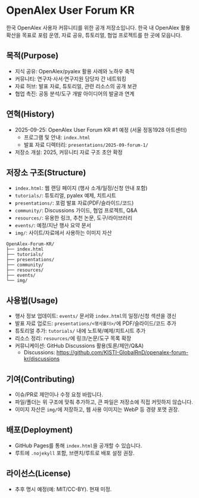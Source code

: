 # OpenAlex User Forum KR

한국 OpenAlex 사용자 커뮤니티를 위한 공개 저장소입니다. 한국 내 OpenAlex 활용 확산을 목표로 포럼 운영, 자료 공유, 튜토리얼, 협업 프로젝트를 한 곳에 모읍니다.

## 목적(Purpose)
- 지식 공유: OpenAlex/pyalex 활용 사례와 노하우 축적
- 커뮤니티: 연구자·사서·연구지원 담당자 간 네트워킹
- 자료 허브: 발표 자료, 튜토리얼, 관련 리소스의 공개 보관
- 협업 촉진: 공동 분석/도구 개발 아이디어의 발굴과 연계

## 연혁(History)
- 2025-09-25: OpenAlex User Forum KR #1 예정 (서울 정동1928 아트센터)
  - 프로그램 및 안내: `index.html`
  - 발표 자료 디렉터리: `presentations/2025-09-forum-1/`
- 저장소 개설: 2025, 커뮤니티 자료 구조 초안 확정

## 저장소 구조(Structure)
- `index.html`: 웹 랜딩 페이지 (행사 소개/일정/신청 안내 포함)
- `tutorials/`: 튜토리얼, pyalex 예제, 치트시트
- `presentations/`: 포럼 발표 자료(PDF/슬라이드/코드)
- `community/`: Discussions 가이드, 협업 프로젝트, Q&A
- `resources/`: 유용한 링크, 추천 논문, 도구/라이브러리
- `events/`: 예정/지난 행사 요약 문서
- `img/`: 사이트/자료에서 사용하는 이미지 자산

```
OpenAlex-Forum-KR/
├── index.html
├── tutorials/
├── presentations/
├── community/
├── resources/
├── events/
└── img/
```

## 사용법(Usage)
- 행사 정보 업데이트: `events/` 문서와 `index.html`의 일정/신청 섹션을 갱신
- 발표 자료 업로드: `presentations/<행사폴더>/`에 PDF/슬라이드/코드 추가
- 튜토리얼 추가: `tutorials/` 내에 노트북/예제/치트시트 추가
- 리소스 정리: `resources/`에 링크/논문/도구 목록 확장
- 커뮤니케이션: GitHub Discussions 활용(토론/제안/Q&A)
  - Discussions: https://github.com/KISTI-GlobalRnD/openalex-forum-kr/discussions

## 기여(Contributing)
- 이슈/PR로 제안이나 수정 요청 바랍니다.
- 파일/폴더는 위 구조에 맞춰 추가하고, 큰 파일은 저장소에 직접 커밋하지 않습니다.
- 이미지 자산은 `img/`에 저장하고, 웹 사용 이미지는 WebP 등 경량 포맷 권장.

## 배포(Deployment)
- GitHub Pages를 통해 `index.html`을 공개할 수 있습니다.
- 루트에 `.nojekyll` 포함, 브랜치/루트로 배포 설정 권장.

## 라이선스(License)
- 추후 명시 예정(예: MIT/CC-BY). 현재 미정.
